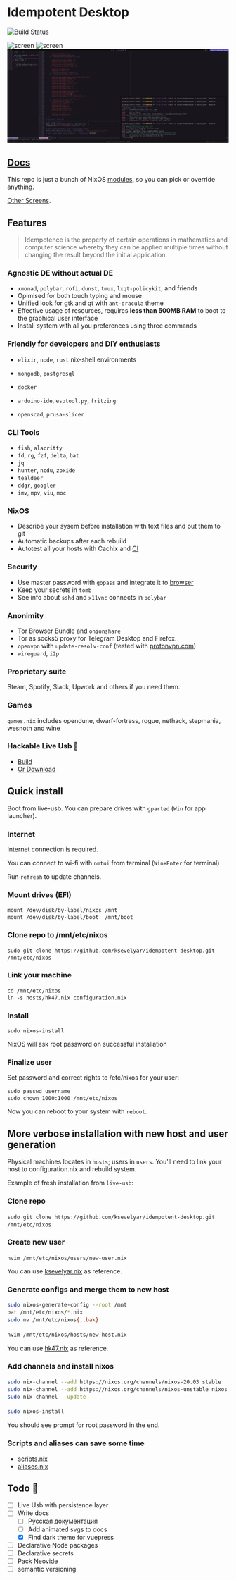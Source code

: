 # Idempotent Desktop

![Build Status](https://github.com/ksevelyar/idempotent-desktop/workflows/build/badge.svg)

![screen](https://i.imgur.com/fWKORz4.png)
![screen](https://i.imgur.com/fhAtYZY.png)
![tomb](/docs/images/tomb.png)

## [Docs](https://idempotent-desktop.netlify.app/)

This repo is just a bunch of NixOS [modules](https://github.com/ksevelyar/idempotent-desktop/tree/master/modules), so you can pick or override anything.

[Other Screens](https://idempotent-desktop.netlify.app/screenshots.html).

## Features

> Idempotence is the property of certain operations in mathematics and computer science whereby they can be applied multiple times without changing the result beyond the initial application.

### Agnostic DE without actual DE

- `xmonad`, `polybar`, `rofi`, `dunst`, `tmux`, `lxqt-policykit`, and friends
- Opimised for both touch typing and mouse
- Unified look for gtk and qt with `ant-dracula` theme
- Effective usage of resources, requires **less than 500MB RAM** to boot to the graphical user interface
- Install system with all you preferences using three commands

### Friendly for developers and DIY enthusiasts

- `elixir`, `node`, `rust` nix-shell environments
- `mongodb`, `postgresql`
- `docker`

- `arduino-ide`, `esptool.py`, `fritzing`
- `openscad`, `prusa-slicer`

### CLI Tools

- `fish`, `alacritty`
- `fd`, `rg`, `fzf`, `delta`, `bat`
- `jq`
- `hunter`, `ncdu`, `zoxide`
- `tealdeer`
- `ddgr`, `googler`
- `imv`, `mpv`, `viu`, `moc`

### NixOS

- Describe your sysem before installation with text files and put them to git
- Automatic backups after each rebuild
- Autotest all your hosts with Cachix and [CI](https://github.com/ksevelyar/idempotent-desktop/blob/master/.github/workflows/build.yml)

### Security

- Use master password with `gopass` and integrate it to [browser](https://addons.mozilla.org/en-US/firefox/addon/browserpass-ce/)
- Keep your secrets in `tomb`
- See info about `sshd` and `x11vnc` connects in `polybar`

### Anonimity

- Tor Browser Bundle and `onionshare`
- Tor as socks5 proxy for Telegram Desktop and Firefox.
- `openvpn` with `update-resolv-conf` (tested with [protonvpn.com](https://protonvpn.com))
- `wireguard`, `i2p`

### Proprietary suite

Steam, Spotify, Slack, Upwork and others if you need them.

### Games

`games.nix` includes opendune, dwarf-fortress, rogue, nethack, stepmania, wesnoth and wine

### Hackable Live Usb 💾

- [Build](https://idempotent-desktop.netlify.app/live-usb.html)
- [Or Download](https://drive.google.com/file/d/1XBa1LUK32A_DbMBge44co_AFfg44Ngqo/view?usp=sharing)

## Quick install

Boot from live-usb. You can prepare drives with `gparted` (`Win` for app launcher).

### Internet

Internet connection is required.

You can connect to wi-fi with `nmtui` from terminal (`Win+Enter` for terminal)

Run `refresh` to update channels.

### Mount drives (EFI)

```fish
mount /dev/disk/by-label/nixos /mnt
mount /dev/disk/by-label/boot  /mnt/boot

```

### Clone repo to /mnt/etc/nixos

```fish
sudo git clone https://github.com/ksevelyar/idempotent-desktop.git /mnt/etc/nixos
```

### Link your machine

```fish
cd /mnt/etc/nixos
ln -s hosts/hk47.nix configuration.nix
```

### Install

```fish
sudo nixos-install
```

NixOS will ask root password on successful installation

### Finalize user

Set password and correct rights to /etc/nixos for your user:

```fish
sudo passwd username
sudo chown 1000:1000 /mnt/etc/nixos
```

Now you can reboot to your system with `reboot`.

## More verbose installation with new host and user generation

Physical machines locates in `hosts`; users in `users`. You'll need to link your host to configuration.nix and rebuild system.

Example of fresh installation from `live-usb`:

### Clone repo

`sudo git clone https://github.com/ksevelyar/idempotent-desktop.git /mnt/etc/nixos`

### Create new user

`nvim /mnt/etc/nixos/users/new-user.nix`

You can use [ksevelyar.nix](https://github.com/ksevelyar/idempotent-desktop/blob/master/users/ksevelyar.nix) as reference.

### Generate configs and merge them to new host

```sh
sudo nixos-generate-config --root /mnt
bat /mnt/etc/nixos/*.nix
sudo mv /mnt/etc/nixos{,.bak}

nvim /mnt/etc/nixos/hosts/new-host.nix

```

You can use [hk47.nix](https://github.com/ksevelyar/idempotent-desktop/blob/master/hosts/hk47.nix) as reference.

### Add channels and install nixos

```sh
sudo nix-channel --add https://nixos.org/channels/nixos-20.03 stable
sudo nix-channel --add https://nixos.org/channels/nixos-unstable nixos
sudo nix-channel --update

sudo nixos-install
```

You should see prompt for root password in the end.

### Scripts and aliases can save some time

- [scripts.nix](https://github.com/ksevelyar/idempotent-desktop/blob/master/modules/sys/scripts.nix)
- [aliases.nix](https://github.com/ksevelyar/idempotent-desktop/blob/master/modules/sys/aliases.nix)

## Todo 🍒

- [ ] Live Usb with persistence layer
- [ ] Write docs
  - [ ] Русская документация
  - [ ] Add animated svgs to docs
  - [x] Find dark theme for vuepress
- [ ] Declarative Node packages
- [ ] Declarative secrets
- [ ] Pack [Neovide](https://github.com/Kethku/neovide)
- [ ] semantic versioning
